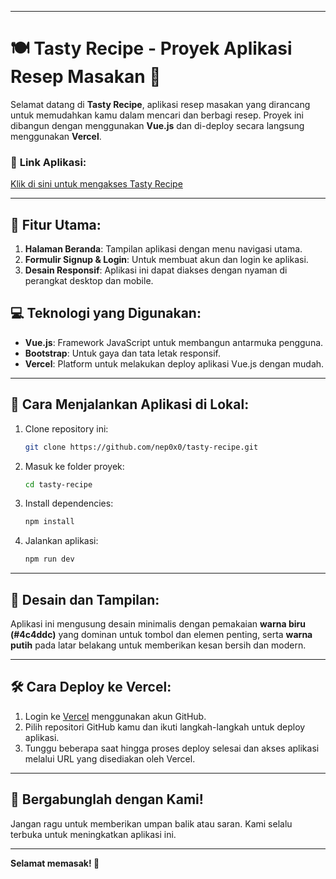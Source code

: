 
---

# 🍽️ **Tasty Recipe** - Proyek Aplikasi Resep Masakan 🍲

Selamat datang di **Tasty Recipe**, aplikasi resep masakan yang dirancang untuk memudahkan kamu dalam mencari dan berbagi resep. Proyek ini dibangun dengan menggunakan **Vue.js** dan di-deploy secara langsung menggunakan **Vercel**.

### 🚀 **Link Aplikasi:**
[Klik di sini untuk mengakses Tasty Recipe](https://tasty-recipe-nep0x0s-projects.vercel.app/)

---

## 🔨 **Fitur Utama:**
1. **Halaman Beranda**: Tampilan aplikasi dengan menu navigasi utama.
2. **Formulir Signup & Login**: Untuk membuat akun dan login ke aplikasi.
3. **Desain Responsif**: Aplikasi ini dapat diakses dengan nyaman di perangkat desktop dan mobile.

## 💻 **Teknologi yang Digunakan:**
- **Vue.js**: Framework JavaScript untuk membangun antarmuka pengguna.
- **Bootstrap**: Untuk gaya dan tata letak responsif.
- **Vercel**: Platform untuk melakukan deploy aplikasi Vue.js dengan mudah.

---

## 🔧 **Cara Menjalankan Aplikasi di Lokal:**
1. Clone repository ini:
   ```bash
   git clone https://github.com/nep0x0/tasty-recipe.git
   ```
2. Masuk ke folder proyek:
   ```bash
   cd tasty-recipe
   ```
3. Install dependencies:
   ```bash
   npm install
   ```
4. Jalankan aplikasi:
   ```bash
   npm run dev
   ```

---

## 🎨 **Desain dan Tampilan:**
Aplikasi ini mengusung desain minimalis dengan pemakaian **warna biru (#4c4ddc)** yang dominan untuk tombol dan elemen penting, serta **warna putih** pada latar belakang untuk memberikan kesan bersih dan modern.

---

## 🛠 **Cara Deploy ke Vercel:**
1. Login ke [Vercel](https://vercel.com/) menggunakan akun GitHub.
2. Pilih repositori GitHub kamu dan ikuti langkah-langkah untuk deploy aplikasi.
3. Tunggu beberapa saat hingga proses deploy selesai dan akses aplikasi melalui URL yang disediakan oleh Vercel.

---

## 💬 **Bergabunglah dengan Kami!**
Jangan ragu untuk memberikan umpan balik atau saran. Kami selalu terbuka untuk meningkatkan aplikasi ini.

---

**Selamat memasak! 🍴**
